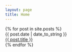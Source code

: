 ```yaml
---
layout: page
title: Home
---
```


<div class="post-list">
  {% for post in site.posts %}
    <div class="post-list-item">
      <div class="post-list-date">{{ post.date | date_to_string }}</div>
      <a href="{{ post.url }}">
        {{ post.title }}
      </a>
    </div>
  {% endfor %}
</div>
